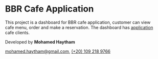 # BBR Cafe Application

This project is a dashboard for BBR cafe application, customer can view cafe menu, order and make a reservation. The dashboard has [application](https://github.com/mo-haytham/bbr-cafe) cafe clients.

Developed by **Mohamed Haytham**

[mohamed.haytham@gmail.com](mailto:mohamed.haytham@gmail.com), [(+20) 109 218 9766](tel:+201092189766)